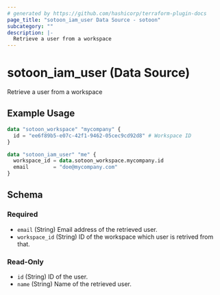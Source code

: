 ```yaml
---
# generated by https://github.com/hashicorp/terraform-plugin-docs
page_title: "sotoon_iam_user Data Source - sotoon"
subcategory: ""
description: |-
  Retrieve a user from a workspace
---
```


# sotoon_iam_user (Data Source)

Retrieve a user from a workspace

## Example Usage

```terraform
data "sotoon_workspace" "mycompany" {
  id = "ee6f89b5-e07c-42f1-9462-05cec9cd92d8" # Workspace ID
}

data "sotoon_iam_user" "me" {
  workspace_id = data.sotoon_workspace.mycompany.id
  email        = "doe@mycompany.com"
}
```

<!-- schema generated by tfplugindocs -->
## Schema

### Required

- `email` (String) Email address of the retrieved user.
- `workspace_id` (String) ID of the workspace which user is retrived from that.

### Read-Only

- `id` (String) ID of the user.
- `name` (String) Name of the retrieved user.
